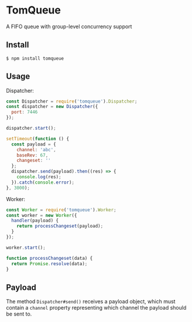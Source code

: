 # TomQueue
A FIFO queue with group-level concurrency support

## Install

```shell
$ npm install tomqueue
```

## Usage

Dispatcher:

```javascript
const Dispatcher = require('tomqueue').Dispatcher;
const dispatcher = new Dispatcher({
  port: 7446
});

dispatcher.start();

setTimeout(function () {
  const payload = {
    channel: 'abc',
    baseRev: 67,
    changeset: ''
  };
  dispatcher.send(payload).then((res) => {
    console.log(res);
  }).catch(console.error);
}, 3000);
```

Worker:

```javascript
const Worker = require('tomqueue').Worker;
const worker = new Worker({
  handler(payload) {
    return processChangeset(payload);
  }
});

worker.start();

function processChangeset(data) {
  return Promise.resolve(data);
}
```

## Payload

The method `Dispatcher#send()` receives a payload object, which must contain a `channel` property representing which channel the payload should be sent to.
